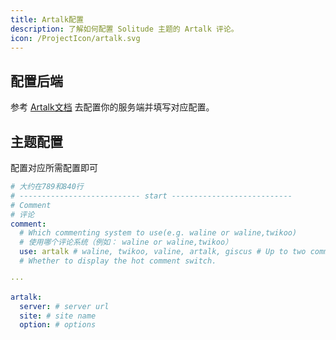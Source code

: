 ```yaml
---
title: Artalk配置
description: 了解如何配置 Solitude 主题的 Artalk 评论。
icon: /ProjectIcon/artalk.svg
---
```


## 配置后端

参考 [Artalk文档](https://artalk.js.org/) 去配置你的服务端并填写对应配置。

## 主题配置

配置对应所需配置即可

```yml [_config.solitude.yml]
# 大约在789和840行
# --------------------------- start ---------------------------
# Comment
# 评论
comment:
  # Which commenting system to use(e.g. waline or waline,twikoo)
  # 使用哪个评论系统（例如： waline or waline,twikoo）
  use: artalk # waline, twikoo, valine, artalk, giscus # Up to two comment systems can be turned on at the same time
  # Whether to display the hot comment switch.

···

artalk:
  server: # server url
  site: # site name
  option: # options
```